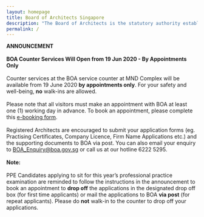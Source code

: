 ```yaml
---
layout: homepage
title: Board of Architects Singapore
description: "The Board of Architects is the statutory authority established to administer the Architects Act in Singapore."
permalink: /
---
```

**ANNOUNCEMENT** <br><br> **BOA Counter Services Will Open from 19 Jun 2020 - By Appointments Only** <br><br> Counter services at the BOA service counter at MND Complex will be available from 19 June 2020 **by appointments only**. For your safety and well-being, **no** walk-ins are allowed. <br><br> Please note that all visitors must make an appointment with BOA at least one (1) working day in advance. To book an appointment, please complete this [e-booking form]( https://forms.gle/XpDZfBMTZdVdAEKv8). <br><br> Registered Architects are encouraged to submit your application forms (eg. Practising Certificates, Company Licence, Firm Name Applications etc.) and the supporting documents to BOA via post. You can also email your enquiry to BOA_Enquiry@boa.gov.sg or call us at our hotline 6222 5295. <br><br> **Note:** <br><br> PPE Candidates applying to sit for this year’s professional practice examination are reminded to follow the instructions in the announcement to book an appointment to **drop off** the applications in the designated drop off box (for first time applicants) or mail the applications to BOA **via post** (for repeat applicants). Please do **not** walk-in to the counter to drop off your applications. 
